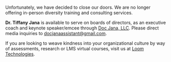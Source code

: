 Unfortunately, we have decided to close our doors. We are no longer offering in-person diversity training and consulting services. 

**Dr. Tiffany Jana** is available to serve on boards of directors, as an executive coach and keynote speaker/emcee through [Doc Jana, LLC](https://www.tiffanyjana.com). Please direct media inquiries to <docjanaassistant@gmail.com>.

If you are looking to weave kindness into your organizational culture by way of assessments, research or LMS virtual courses, visit us at [Loom Technologies](https://www.loomtheculturemap.com).